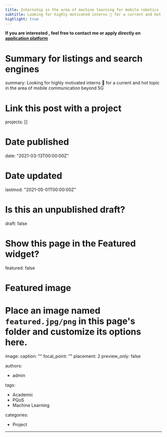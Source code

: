 ```yaml
---
title: Internship in the area of machine learning for mobile robotics
subtitle: Looking for highly motivated interns 👋 for a current and hot topic in the area of mobile communication beyond 5G 
highlight: true
---
```


**If you are interested , feel free to contact me or apply directly on [application platform](https://jobs.smartrecruiters.com/BoschGroup/743999742380833-praktikum-im-bereich-kunstliche-intelligenz-in-kommunikationssystemen-4g-5g-und-wifi-?utm_campaign=google_jobs_apply&utm_source=google_jobs_apply&utm_medium=organic)**

# Summary for listings and search engines
summary: Looking for highly motivated interns 👋 for a current and hot topic in the area of mobile communication beyond 5G

# Link this post with a project
projects: []

# Date published
date: "2021-03-13T00:00:00Z"

# Date updated
lastmod: "2021-05-01T00:00:00Z"

# Is this an unpublished draft?
draft: false

# Show this page in the Featured widget?
featured: false

# Featured image
# Place an image named `featured.jpg/png` in this page's folder and customize its options here.
image:
  caption: ""
  focal_point: ""
  placement: 2
  preview_only: false

authors:
- admin

tags:
- Academic
- PQoS
- Machine Learning

categories:
- Project
---
